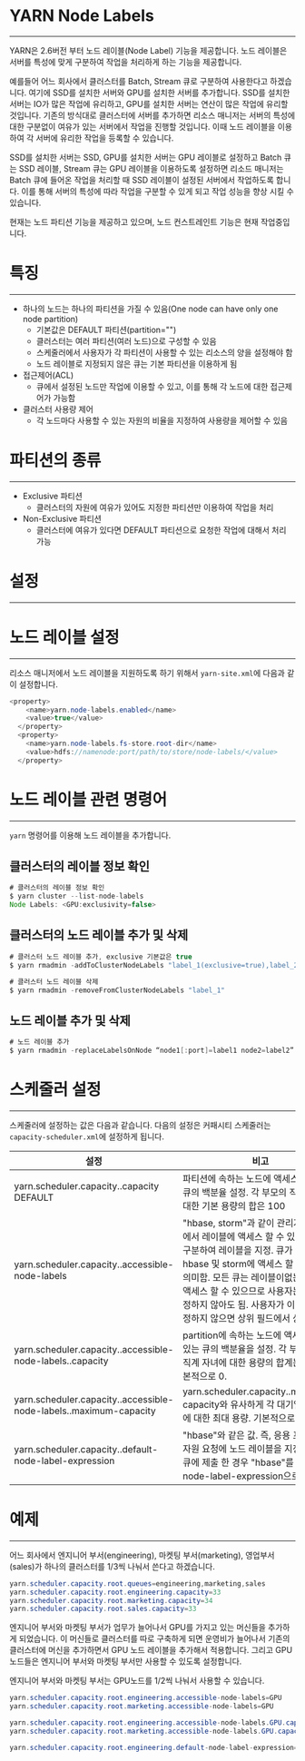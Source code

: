 # YARN Node Labels
***
YARN은 2.6버전 부터 노드 레이블(Node Label) 기능을 제공합니다. 노드 레이블은 서버를 특성에 맞게 구분하여 작업을 처리하게 하는 기능을 제공합니다.

예를들어 어느 회사에서 클러스터를 Batch, Stream 큐로 구분하여 사용한다고 하겠습니다. 여기에 SSD를 설치한 서버와 GPU를 설치한 서버를 추가합니다. SSD를 설치한 서버는 IO가 많은 작업에 유리하고, GPU를 설치한 서버는 연산이 많은 작업에 유리할 것입니다. 기존의 방식대로 클러스터에 서버를 추가하면 리소스 매니저는 서버의 특성에 대한 구분없이 여유가 있는 서버에서 작업을 진행할 것입니다. 이때 노드 레이블을 이용하여 각 서버에 유리한 작업을 등록할 수 있습니다.

SSD를 설치한 서버는 SSD, GPU를 설치한 서버는 GPU 레이블로 설정하고 Batch 큐는 SSD 레이블, Stream 큐는 GPU 레이블을 이용하도록 설정하면 리소드 매니저는 Batch 큐에 들어온 작업을 처리할 때 SSD 레이블이 설정된 서버에서 작업하도록 합니다. 이를 통해 서버의 특성에 따라 작업을 구분할 수 있게 되고 작업 성능을 향상 시킬 수 있습니다.

현재는 노드 파티션 기능을 제공하고 있으며, 노드 컨스트레인트 기능은 현재 작업중입니다.

# 특징
***
- 하나의 노드는 하나의 파티션을 가질 수 있음(One node can have only one node partition)
  - 기본값은 DEFAULT 파티션(partition="")
  - 클러스터는 여러 파티션(여러 노드)으로 구성할 수 있음
  - 스케줄러에서 사용자가 각 파티션이 사용할 수 있는 리소스의 양을 설정해야 함
  - 노드 레이블로 지정되지 않은 큐는 기본 파티션을 이용하게 됨
- 접근제어(ACL)
  - 큐에서 설정된 노드만 작업에 이용할 수 있고, 이를 통해 각 노드에 대한 접근제어가 가능함
- 클러스터 사용량 제어
  - 각 노드마다 사용할 수 있는 자원의 비율을 지정하여 사용량을 제어할 수 있음

# 파티션의 종류
***
- Exclusive 파티션
  - 클러스터의 자원에 여유가 있어도 지정한 파티션만 이용하여 작업을 처리
- Non-Exclusive 파티션
  - 클러스터에 여유가 있다면 DEFAULT 파티션으로 요청한 작업에 대해서 처리 가능

# 설정
***
# 노드 레이블 설정
***
리소스 매니저에서 노드 레이블을 지원하도록 하기 위해서 `yarn-site.xml`에 다음과 같이 설정합니다.
```java
<property>
    <name>yarn.node-labels.enabled</name>
    <value>true</value>
  </property>
  <property>
    <name>yarn.node-labels.fs-store.root-dir</name>
    <value>hdfs://namenode:port/path/to/store/node-labels/</value>
  </property>
```

# 노드 레이블 관련 명령어
***
`yarn` 명령어를 이용해 노드 레이블을 추가합니다.

## 클러스터의 레이블 정보 확인
```java
# 클러스터의 레이블 정보 확인 
$ yarn cluster --list-node-labels
Node Labels: <GPU:exclusivity=false>
```

## 클러스터의 노드 레이블 추가 및 삭제
```java
# 클러스터 노드 레이블 추가, exclusive 기본값은 true
$ yarn rmadmin -addToClusterNodeLabels "label_1(exclusive=true),label_2(exclusive=false)"

# 클러스터 노드 레이블 삭제 
$ yarn rmadmin -removeFromClusterNodeLabels "label_1"
```

## 노드 레이블 추가 및 삭제
```java
# 노드 레이블 추가 
$ yarn rmadmin -replaceLabelsOnNode “node1[:port]=label1 node2=label2”
```

# 스케줄러 설정
***
스케줄러에 설정하는 값은 다음과 같습니다. 다음의 설정은 커패시티 스케줄러는 `capacity-scheduler.xml`에 설정하게 됩니다.

설정|	비고
--|--
yarn.scheduler.capacity.<queue-path>.capacity	DEFAULT| 파티션에 속하는 노드에 액세스 할 수있는 큐의 백분율 설정. 각 부모의 직계 자녀에 대한 기본 용량의 합은 100
yarn.scheduler.capacity.<queue-path>.accessible-node-labels	|"hbase, storm"과 같이 관리자가 각 큐에서 레이블에 액세스 할 수 있고 쉼표로 구분하여 레이블을 지정. 큐가 레이블 hbase 및 storm에 액세스 할 수 있음을 의미함. 모든 큐는 레이블이없는 노드에 액세스 할 수 있으므로 사용자는 이를 지정하지 않아도 됨. 사용자가 이 필드를 지정하지 않으면 상위 필드에서 상속.
yarn.scheduler.capacity.<queue-path>.accessible-node-labels.<label>.capacity	|<label> partition에 속하는 노드에 액세스 할 수있는 큐의 백분율을 설정. 각 부모 아래의 직계 자녀에 대한 <label> 용량의 합계는 100. 기본적으로 0.
yarn.scheduler.capacity.<queue-path>.accessible-node-labels.<label>.maximum-capacity|	yarn.scheduler.capacity.<queue-path>.maximum-capacity와 유사하게 각 대기열의 레이블에 대한 최대 용량. 기본적으로 100.
yarn.scheduler.capacity.<queue-path>.default-node-label-expression	|"hbase"와 같은 값. 즉, 응용 프로그램이 자원 요청에 노드 레이블을 지정하지 않고 큐에 제출 한 경우 "hbase"를 default-node-label-expression으로 사용.

# 예제
***
어느 회사에서 엔지니어 부서(engineering), 마켓팅 부서(marketing), 영업부서(sales)가 하나의 클러스터를 1/3씩 나눠서 쓴다고 하겠습니다.

```java
yarn.scheduler.capacity.root.queues=engineering,marketing,sales
yarn.scheduler.capacity.root.engineering.capacity=33
yarn.scheduler.capacity.root.marketing.capacity=34
yarn.scheduler.capacity.root.sales.capacity=33
```
엔지니어 부서와 마켓팅 부서가 업무가 늘어나서 GPU를 가지고 있는 머신들을 추가하게 되었습니다. 이 머신들로 클러스터를 따로 구축하게 되면 운영비가 늘어나서 기존의 클러스터에 머신을 추가하면서 GPU 노드 레이블을 추가해서 적용합니다. 그리고 GPU 노드들은 엔지니어 부서와 마켓팅 부서만 사용할 수 있도록 설정합니다.

엔지니어 부서와 마켓팅 부서는 GPU노드를 1/2씩 나눠서 사용할 수 있습니다.
```java
yarn.scheduler.capacity.root.engineering.accessible-node-labels=GPU
yarn.scheduler.capacity.root.marketing.accessible-node-labels=GPU

yarn.scheduler.capacity.root.engineering.accessible-node-labels.GPU.capacity=50
yarn.scheduler.capacity.root.marketing.accessible-node-labels.GPU.capacity=50

yarn.scheduler.capacity.root.engineering.default-node-label-expression=GPU
```
